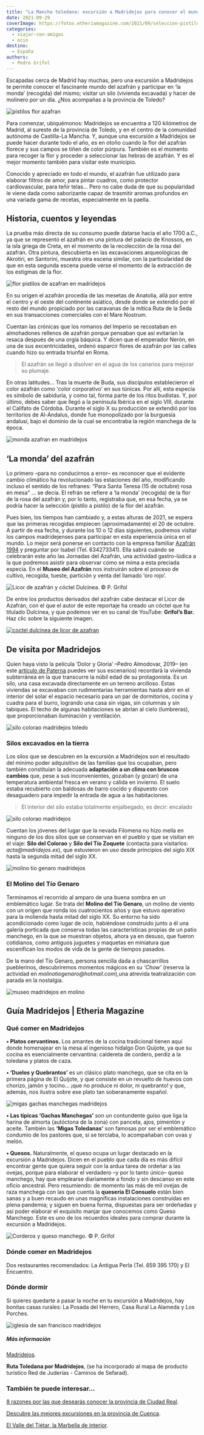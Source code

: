 ```yaml
---
title: "La Mancha toledana: excursión a Madridejos para conocer el mundo del azafrán"
date: 2021-09-29
coverImage: https://fotos.etheriamagazine.com/2021/09/seleccion-pistilos.jpg
categories: 
  - viajar-con-amigas
  - ocio
destino: 
  - España
authors: 
  - Pedro Grifol
---
```


Escapadas cerca de Madrid hay muchas, pero una excursión a Madridejos te permite conocer 
el fascinante mundo del azafrán y participar en ‘la monda’ (recogida) del mismo; visitar 
un silo (vivienda excavada) y hacer de molinero por un día. ¿Nos acompañas a la 
provincia de Toledo? 

![pistilos flor azafran](https://fotos.etheriamagazine.com/2021/09/seleccion-pistilos.jpg "Selección de pistilos en la flor del azafrán. © Pedro Grifol")

Para comenzar, ubiquémonos: Madridejos se encuentra a 120 kilómetros de Madrid, al 
sureste de la provincia de Toledo, y en el centro de la comunidad autónoma de 
Castilla-La Mancha. Y, aunque una excursión a Madridejos se puede hacer durante todo el 
año, es en otoño cuando la flor del azafrán florece y sus campos se tiñen de color 
púrpura. También es el momento para recoger la flor y proceder a seleccionar las hebras 
de azafrán. Y es el mejor momento también para visitar este municipio. 

Conocido y apreciado en todo el mundo, el azafrán fue utilizado para elaborar filtros de 
amor, para pintar cuadros, como protector cardiovascular, para teñir telas… Pero no cabe 
duda de que su popularidad le viene dada como saborizante capaz de trasmitir aromas 
profundos en una variada gama de recetas, especialmente en la paella. 

## Historia, cuentos y leyendas

La prueba más directa de su consumo puede datarse hacia el año 1700 a.C., ya que se 
representó el azafrán en una pintura del palacio de Knossos, en la isla griega de Creta, 
en el momento de la recolección de la rosa del azafrán. Otra pintura, descubierta en las 
excavaciones arqueológicas de Akrotiri, en Santorini, muestra otra escena similar, con 
la particularidad de que en esta segunda escena puede verse el momento de la extracción 
de los estigmas de la flor. 

![flor pistilos de azafran en madridejos](https://fotos.etheriamagazine.com/2021/09/flor-azafran-hilos.jpg "Flor y pistilos del azafrán. © P. Grifol")

En su origen el azafrán procedía de las mesetas de Anatolia, allá por entre el centro y 
el oeste del continente asiático, desde donde se extendió por el resto del mundo 
propiciado por las caravanas de la mítica Ruta de la Seda en sus transacciones 
comerciales con el Mare Nostrum. 

Cuentan las crónicas que los romanos del Imperio se recostaban en almohadones rellenos 
de azafrán porque pensaban que así evitarían la resaca después de una orgía báquica. Y 
dicen que el emperador Nerón, en una de sus excentricidades, ordenó esparcir flores de 
azafrán por las calles cuando hizo su entrada triunfal en Roma. 

> El azafrán se llegó a disolver en el agua de los canarios para mejorar su plumaje. 

En otras latitudes... Tras la muerte de Buda, sus discípulos establecieron el color 
azafrán como 'color corporativo' en sus túnicas. Por allí, esta especia es símbolo de 
sabiduría, y como tal, forma parte de los ritos budistas. Y, por último, debes saber que 
llegó a la península Ibérica en el siglo VIII, durante el Califato de Córdoba. Durante 
el siglo X su producción se extendió por los territorios de Al-Ándalus, donde fue 
monopolizado por la burguesía andalusí, bajo el dominio de la cual se encontraba la 
región manchega de la época. 

![monda azafran en madridejos](https://fotos.etheriamagazine.com/2021/09/mujeres-monda-azafran.jpg "La monda del azafrán, una tarea tradicionalmente femenina. © P. Grifol")

## ‘La monda’ del azafrán

Lo primero –para no conducirnos a error– es reconocer que el evidente cambio climático 
ha revolucionado las estaciones del año, modificando incluso el sentido de los refranes: 
“Para Santa Teresa (15 de octubre) rosa en mesa” … se decía. El refrán se refiere a ‘la 
monda’ (recogida) de la flor de la rosa del azafrán y, por lo tanto, registraba que, en 
esa fecha, ya se podría hacer la selección (pistilo a pistilo) de la flor del azafrán. 

Pues bien, los tiempos han cambiado y, a estas alturas de 2021, se espera que las 
primeras recogidas empiecen (aproximadamente) el 20 de octubre. A partir de esa fecha, y 
durante los 10 o 12 días siguientes, podremos visitar los campos madridejenses para 
participar en esta experiencia única en el mundo. Lo mejor será ponerse en contacto con 
la empresa familiar [Azafrán 1994](http://www.azafrandecalidad.com/) y preguntar por 
Isabel (Tel. 634273341). Ella sabrá cuándo se celebrarán este año las Jornadas del 
Azafrán, una actividad gastro-lúdica a la que podremos asistir para observar cómo se 
mima a esta preciada especia. En el **Museo del Azafrán** nos instruirán sobre el 
proceso de cultivo, recogida, tueste, partición y venta del llamado ‘oro rojo’. 

![](https://fotos.etheriamagazine.com/2021/09/coctel-dulcinea-licor-azafran.jpg "Licor de azafrán y cóctel Dulcinea. © P. Grifol")

De entre los productos derivados del azafrán cabe destacar el Licor de Azafrán, con el 
que el autor de este reportaje ha creado un cóctel que ha titulado Dulcinea, y que 
podemos ver en su canal de YouTube: **Grifol’s Bar.** Haz clic sobre la siguiente 
imagen. 

[![coctel dulcinea de licor de azafran](https://fotos.etheriamagazine.com/2021/09/portada-video-dulcinea.jpg)](https://youtu.be/xn1XD-NP1v4)

## De visita por Madridejos

Quien haya visto la película ‘Dolor y Gloria’ –Pedro Almodovar, 2019– (en este [artículo 
de 
Paterna](https://etheriamagazine.com/2020/04/06/paterna-escenario-de-dolor-y-gloria-de-almodovar/) 
puedes ver sus escenarios) recordará la vivienda subterránea en la que transcurre la 
núbil edad de su protagonista. Es un silo, una casa excavada directamente en un terreno 
arcilloso. Estas viviendas se excavaban con rudimentarias herramientas hasta abrir en el 
interior del solar el espacio necesario para un par de dormitorios, cocina y cuadra para 
el burro, logrando una casa sin vigas, sin columnas y sin tabiques. El techo de algunas 
habitaciones se abrían al cielo (lumbreras), que proporcionaban iluminación y 
ventilación. 

![silo colorao madridejos toledo](https://fotos.etheriamagazine.com/2021/09/Silo-del-Colorao-2.jpg "Silo del Colorao, en Madridejos (Toledo). © P. Grifol")

### Silos excavados en la tierra

Los silos que se descubren en la excursión a Madridejos son el resultado del mínimo 
poder adquisitivo de las familias que los ocupaban, pero también constituían la adecuada 
**adaptación a un clima con bruscos cambios** que, pese a sus inconvenientes, gozaban (y 
gozan) de una temperatura ambiental fresca en verano y cálida en invierno. El suelo 
estaba recubierto con baldosas de barro cocido y dispuesto con desaguadero para impedir 
la entrada de agua a las habitaciones. 

> El interior del silo estaba totalmente enjalbegado, es decir: encalado 

![silo colorao madridejos](https://fotos.etheriamagazine.com/2021/09/Interior-Silo-del-Coloraol.jpg "Interior del Silo del Colorao. © P. Grifol")

Cuentan los jóvenes del lugar que la nevada Filomena no hizo mella en ninguno de los dos 
silos que se conservan en el pueblo y que se visitan en el viaje: **Silo del Colorao** y 
**Silo del Tío Zoquete** (contacta para visitarlos: _acta@madridejos.es_), que 
estuvieron en uso desde principios del siglo XIX hasta la segunda mitad del siglo XX. 

![molino tio genaro madridejos](https://fotos.etheriamagazine.com/2021/09/cartel-Chow-del-Tio-Genaro.jpg "Molino y 'ElChow' del Tío Genaro, en Madridejos. © P. Grifol")

### El Molino del Tío Genaro

Terminamos el recorrido al amparo de una buena sombra en un emblemático lugar. Se trata 
del **Molino del Tío Genaro**, un molino de viento con un origen que ronda los 
cuatrocientos años y que estuvo operativo para la molienda hasta mitad del siglo XX. Su 
entorno ha sido acondicionado como lugar de ocio, habiéndose construido junto a él una 
galería porticada que conserva todas las características propias de un patio manchego, 
en la que se muestran objetos, ahora ya en desuso, que fueron cotidianos, como antiguos 
juguetes y maquetas en miniatura que escenifican los modos de vida de la gente de 
tiempos pasados. 

De la mano del Tío Genaro, persona sencilla dada a chascarrillos pueblerinos, 
descubriremos momentos mágicos en su _‘Chow’_ (reserva la actividad en 
_molinotiogenaro@hotmail.com_),una atrevida teatralización con parada en la nostalgia. 

![museo madridejos en molino](https://fotos.etheriamagazine.com/2021/09/Museo-Molino-del-Tio-Genaro.jpg "Museo costumbrista y de juguetes, en el interior del Molino del Tío Genaro. © P. Grifol")

## Guía Madridejos | Etheria Magazine 

### Qué comer en Madridejos

**• Platos cervantinos.** Los amantes de la cocina tradicional tienen aquí donde 
homenajear en la mesa al ingenioso hidalgo Don Quijote, ya que su cocina es 
esencialmente cervantina: caldereta de cordero, perdiz a la toledana y platos de caza. 

**• ‘Duelos y Quebrantos’** es un clásico plato manchego, que se cita en la primera 
página de El Quijote, y que consiste en un revuelto de huevos con chorizo, jamón y 
tocino… ¡que no produce ni dolor, ni quebranto! y que, además, nos ilustra sobre ese 
plato tan soberanamente español. 

![migas gachas manchegas madridejos](https://fotos.etheriamagazine.com/2021/09/migas-Gachas-manchegas.jpg "¿Migas o gachas? En Madridejos, tú eliges. © P. Grifol")

**• Las típicas ‘Gachas Manchegas’** son un contundente guiso que liga la harina de 
almorta (autóctona de la zona) con panceta, ajos, pimentón y aceite. También las 
**‘Migas Toledanas’** son famosas por ser el emblemático condumio de los pastores que, 
si se terciaba, lo acompañaban con uvas y melón. 

**• Quesos.** Naturalmente, el queso ocupa un lugar destacado en la excursión a 
Madridejos. Dicen en el pueblo que cada día es más difícil encontrar gente que quiera 
seguir con la ardua tarea de ordeñar a las ovejas, porque para elaborar el verdadero –y 
por lo tanto único– queso manchego, hay que emplearse diariamente a fondo y sin descanso 
en este oficio ancestral. Pero resumiendo: de momento las más de mil ovejas de raza 
manchega con las que cuenta la **quesería El Consuelo** están bien sanas y a buen 
recaudo en unas magníficas instalaciones construidas en plena pandemia; y siguen en 
buena forma, dispuestas para ser ordeñadas y así poder elaborar el exquisito manjar que 
conocemos como Queso Manchego. Este es uno de los recuerdos ideales para comprar durante 
la excursión a Madridejos. 

![](https://fotos.etheriamagazine.com/2021/09/corderos-Queso-manchego.jpg "Corderos y queso manchego. © P. Grifol")

### Dónde comer en Madridejos

Dos restaurantes recomendados: La Antigua Perla (Tel. 659 395 170) y El Encuentro. 

### Dónde dormir

Si quieres quedarte a pasar la noche en tu excursión a Madridejos, hay bonitas casas 
rurales: La Posada del Herrero, Casa Rural La Alameda y Los Porches. 

![iglesia de san francisco madridejos](https://fotos.etheriamagazine.com/2021/09/iglesia-de-San-Francisco.jpg "Iglesia de San Francisco, en Madridejos. © P. Grifol")

##### Más información

[Madridejos](http://www.madridejos.es/). 

**Ruta Toledana por Madridejos**, (se ha incorporado al mapa de producto turístico Red 
de Juderías - Caminos de Sefarad). 

### También te puede interesar...

[8 razones por las que desearás conocer la provincia de Ciudad 
Real](https://etheriamagazine.com/2020/11/10/mejores-rutas-en-ciudad-real/). 

[Descubre las mejores excursiones en la provincia de 
Cuenca](https://etheriamagazine.com/2020/06/04/viajes-por-espana-descubre-las-mejores-excursiones-en-la-provincia-de-cuenca/). 

[El Valle del Tiétar, la Marbella de 
interior](https://etheriamagazine.com/2020/08/19/valle-tietar-sotillo-adrada-piedralaves/).
